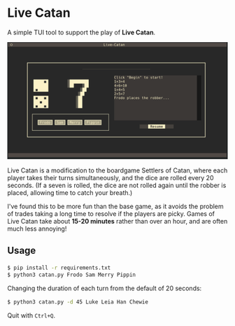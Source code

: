 # Live Catan

A simple TUI tool to support the play of **Live Catan**.

![Screenshot of the Live Catan TUI tool, a simple text-based interface. Frodo, Sam, Merry and Pippin are playing a game of Live Catan. The game is currently waiting for Frodo to place the robber, as he's rolled a two and a five.](screenshot.png)

Live Catan is a modification to the boardgame Settlers of Catan, where each player takes their turns simultaneously, and the dice are rolled every 20 seconds. (If a seven is rolled, the dice are not rolled again until the robber is placed, allowing time to catch your breath.)

I've found this to be more fun than the base game, as it avoids the problem of trades taking a long time to resolve if the players are picky. Games of Live Catan take about **15-20 minutes** rather than over an hour, and are often much less annoying!

## Usage

```bash
$ pip install -r requirements.txt
$ python3 catan.py Frodo Sam Merry Pippin
```

Changing the duration of each turn from the default of 20 seconds:
```bash
$ python3 catan.py -d 45 Luke Leia Han Chewie
```

Quit with `Ctrl+Q`.